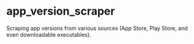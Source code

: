 # app_version_scraper
Scraping app versions from various sources (App Store, Play Store,  and even downloadable executables).
